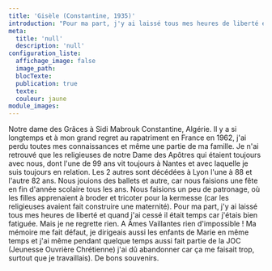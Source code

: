 ```yaml
---
title: 'Gisèle (Constantine, 1935)'
introduction: "Pour ma part, j'y ai laissé tous mes heures de liberté et quand j'ai cessé il était temps car j'étais bien fatiguée. Mais je ne regrette rien. A Âmes Vaillantes rien d'impossible !"
meta:
  title: 'null'
  description: 'null'
configuration_liste:
  affichage_image: false
  image_path:
  blocTexte:
  publication: true
  texte:
  couleur: jaune
module_images:
---
```



Notre dame des Gr&acirc;ces &agrave; Sidi Mabrouk Constantine, Alg&eacute;rie. Il y a si longtemps et &agrave; mon grand regret au rapatriment en France en 1962, j'ai perdu toutes mes connaissances et m&ecirc;me une partie de ma famille. Je n'ai retrouv&eacute; que les religieuses de notre Dame des Ap&ocirc;tres qui &eacute;taient toujours avec nous, dont l'une de 99 ans vit toujours &agrave; Nantes et avec laquelle je suis toujours en relation. Les 2 autres sont d&eacute;c&eacute;d&eacute;es &agrave; Lyon l'une &agrave; 88 et l'autre 82 ans. Nous jouions des ballets et autre, car nous faisions une f&ecirc;te en fin d'ann&eacute;e scolaire tous les ans. Nous faisions un peu de patronage, o&ugrave; les filles apprenaient &agrave; broder et tricoter pour la kermesse (car les religieuses avaient fait construire une maternit&eacute;). Pour ma part, j'y ai laiss&eacute; tous mes heures de libert&eacute; et quand j'ai cess&eacute; il &eacute;tait temps car j'&eacute;tais bien fatigu&eacute;e. Mais je ne regrette rien. A &Acirc;mes Vaillantes rien d'impossible ! Ma m&eacute;moire me fait d&eacute;faut, je dirigeais aussi les enfants de Marie en m&ecirc;me temps et j'ai m&ecirc;me pendant quelque temps aussi fait partie de la JOC (Jeunesse Ouvri&egrave;re Chr&eacute;tienne) j'ai d&ucirc; abandonner car &ccedil;a me faisait trop, surtout que je travaillais). De bons souvenirs.